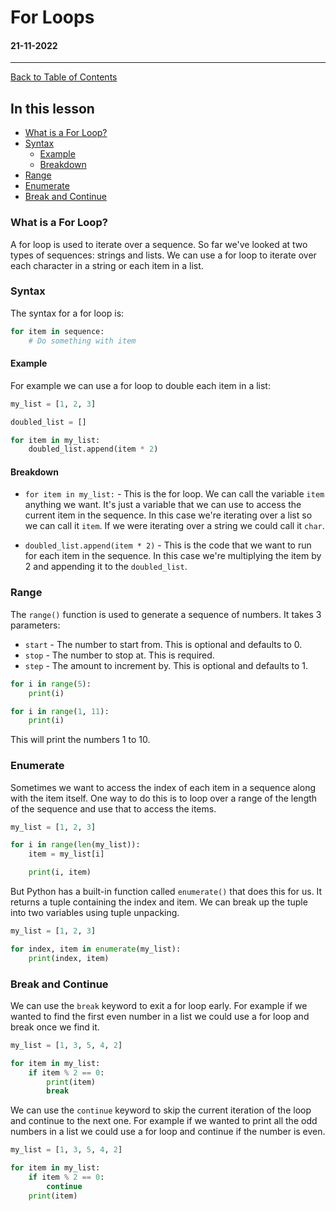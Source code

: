 # For Loops

#### 21-11-2022

---

[Back to Table of Contents](/README.md)

## In this lesson

-   [What is a For Loop?](#what-is-a-for-loop)
-   [Syntax](#syntax)
    -   [Example](#example)
    -   [Breakdown](#breakdown)
-   [Range](#range)
-   [Enumerate](#enumerate)
-   [Break and Continue](#break-and-continue)

### What is a For Loop?

A for loop is used to iterate over a sequence. So far we've looked at two types of sequences: strings and lists. We can use a for loop to iterate over each character in a string or each item in a list.

### Syntax

The syntax for a for loop is:

```py
for item in sequence:
    # Do something with item
```

#### Example

For example we can use a for loop to double each item in a list:

```py
my_list = [1, 2, 3]

doubled_list = []

for item in my_list:
    doubled_list.append(item * 2)
```

#### Breakdown

-   `for item in my_list:` - This is the for loop. We can call the variable `item` anything we want. It's just a variable that we can use to access the current item in the sequence. In this case we're iterating over a list so we can call it `item`. If we were iterating over a string we could call it `char`.

-   `doubled_list.append(item * 2)` - This is the code that we want to run for each item in the sequence. In this case we're multiplying the item by 2 and appending it to the `doubled_list`.

### Range

The `range()` function is used to generate a sequence of numbers. It takes 3 parameters:

-   `start` - The number to start from. This is optional and defaults to 0.
-   `stop` - The number to stop at. This is required.
-   `step` - The amount to increment by. This is optional and defaults to 1.

```py
for i in range(5):
    print(i)
```

```py
for i in range(1, 11):
    print(i)
```

This will print the numbers 1 to 10.

### Enumerate

Sometimes we want to access the index of each item in a sequence along with the item itself. One way to do this is to loop over a range of the length of the sequence and use that to access the items.

```py
my_list = [1, 2, 3]

for i in range(len(my_list)):
    item = my_list[i]

    print(i, item)
```

But Python has a built-in function called `enumerate()` that does this for us. It returns a tuple containing the index and item. We can break up the tuple into two variables using tuple unpacking.

```py
my_list = [1, 2, 3]

for index, item in enumerate(my_list):
    print(index, item)
```

### Break and Continue

We can use the `break` keyword to exit a for loop early. For example if we wanted to find the first even number in a list we could use a for loop and break once we find it.

```py
my_list = [1, 3, 5, 4, 2]

for item in my_list:
    if item % 2 == 0:
        print(item)
        break
```

We can use the `continue` keyword to skip the current iteration of the loop and continue to the next one. For example if we wanted to print all the odd numbers in a list we could use a for loop and continue if the number is even.

```py
my_list = [1, 3, 5, 4, 2]

for item in my_list:
    if item % 2 == 0:
        continue
    print(item)
```
